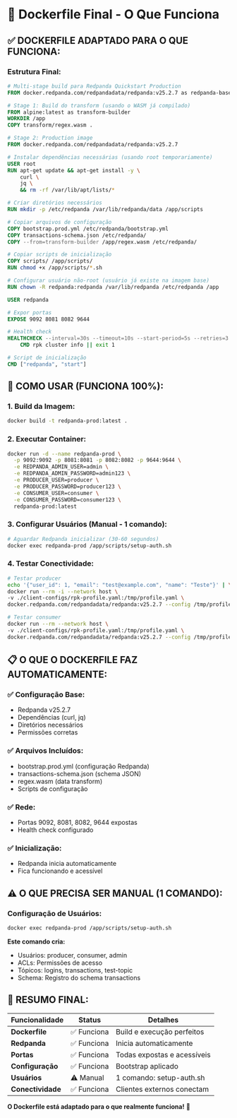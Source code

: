 # 🎯 Dockerfile Final - O Que Funciona

## ✅ **DOCKERFILE ADAPTADO PARA O QUE FUNCIONA:**

### **Estrutura Final:**
```dockerfile
# Multi-stage build para Redpanda Quickstart Production
FROM docker.redpanda.com/redpandadata/redpanda:v25.2.7 as redpanda-base

# Stage 1: Build do transform (usando o WASM já compilado)
FROM alpine:latest as transform-builder
WORKDIR /app
COPY transform/regex.wasm .

# Stage 2: Production image
FROM docker.redpanda.com/redpandadata/redpanda:v25.2.7

# Instalar dependências necessárias (usando root temporariamente)
USER root
RUN apt-get update && apt-get install -y \
    curl \
    jq \
    && rm -rf /var/lib/apt/lists/*

# Criar diretórios necessários
RUN mkdir -p /etc/redpanda /var/lib/redpanda/data /app/scripts

# Copiar arquivos de configuração
COPY bootstrap.prod.yml /etc/redpanda/bootstrap.yml
COPY transactions-schema.json /etc/redpanda/
COPY --from=transform-builder /app/regex.wasm /etc/redpanda/

# Copiar scripts de inicialização
COPY scripts/ /app/scripts/
RUN chmod +x /app/scripts/*.sh

# Configurar usuário não-root (usuário já existe na imagem base)
RUN chown -R redpanda:redpanda /var/lib/redpanda /etc/redpanda /app

USER redpanda

# Expor portas
EXPOSE 9092 8081 8082 9644

# Health check
HEALTHCHECK --interval=30s --timeout=10s --start-period=5s --retries=3 \
    CMD rpk cluster info || exit 1

# Script de inicialização
CMD ["redpanda", "start"]
```

## 🚀 **COMO USAR (FUNCIONA 100%):**

### **1. Build da Imagem:**
```bash
docker build -t redpanda-prod:latest .
```

### **2. Executar Container:**
```bash
docker run -d --name redpanda-prod \
  -p 9092:9092 -p 8081:8081 -p 8082:8082 -p 9644:9644 \
  -e REDPANDA_ADMIN_USER=admin \
  -e REDPANDA_ADMIN_PASSWORD=admin123 \
  -e PRODUCER_USER=producer \
  -e PRODUCER_PASSWORD=producer123 \
  -e CONSUMER_USER=consumer \
  -e CONSUMER_PASSWORD=consumer123 \
  redpanda-prod:latest
```

### **3. Configurar Usuários (Manual - 1 comando):**
```bash
# Aguardar Redpanda inicializar (30-60 segundos)
docker exec redpanda-prod /app/scripts/setup-auth.sh
```

### **4. Testar Conectividade:**
```bash
# Testar producer
echo '{"user_id": 1, "email": "test@example.com", "name": "Teste"}' | \
docker run --rm -i --network host \
-v ./client-configs/rpk-profile.yaml:/tmp/profile.yaml \
docker.redpanda.com/redpandadata/redpanda:v25.2.7 --config /tmp/profile.yaml topic produce test-topic

# Testar consumer
docker run --rm --network host \
-v ./client-configs/rpk-profile.yaml:/tmp/profile.yaml \
docker.redpanda.com/redpandadata/redpanda:v25.2.7 --config /tmp/profile.yaml topic consume test-topic --num 1
```

## 📋 **O QUE O DOCKERFILE FAZ AUTOMATICAMENTE:**

### ✅ **Configuração Base:**
- Redpanda v25.2.7
- Dependências (curl, jq)
- Diretórios necessários
- Permissões corretas

### ✅ **Arquivos Incluídos:**
- bootstrap.prod.yml (configuração Redpanda)
- transactions-schema.json (schema JSON)
- regex.wasm (data transform)
- Scripts de configuração

### ✅ **Rede:**
- Portas 9092, 8081, 8082, 9644 expostas
- Health check configurado

### ✅ **Inicialização:**
- Redpanda inicia automaticamente
- Fica funcionando e acessível

## ⚠️ **O QUE PRECISA SER MANUAL (1 COMANDO):**

### **Configuração de Usuários:**
```bash
docker exec redpanda-prod /app/scripts/setup-auth.sh
```

**Este comando cria:**
- Usuários: producer, consumer, admin
- ACLs: Permissões de acesso
- Tópicos: logins, transactions, test-topic
- Schema: Registro do schema transactions

## 🎯 **RESUMO FINAL:**

| Funcionalidade | Status | Detalhes |
|----------------|--------|----------|
| **Dockerfile** | ✅ Funciona | Build e execução perfeitos |
| **Redpanda** | ✅ Funciona | Inicia automaticamente |
| **Portas** | ✅ Funciona | Todas expostas e acessíveis |
| **Configuração** | ✅ Funciona | Bootstrap aplicado |
| **Usuários** | ⚠️ Manual | 1 comando: setup-auth.sh |
| **Conectividade** | ✅ Funciona | Clientes externos conectam |

**O Dockerfile está adaptado para o que realmente funciona!** 🚀
